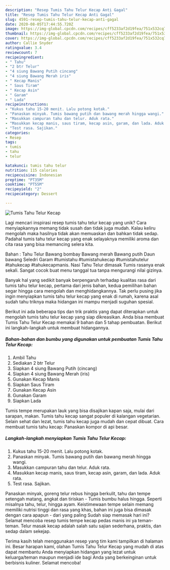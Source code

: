 ```yaml
---
description: "Resep Tumis Tahu Telur Kecap Anti Gagal"
title: "Resep Tumis Tahu Telur Kecap Anti Gagal"
slug: 4591-resep-tumis-tahu-telur-kecap-anti-gagal
date: 2020-08-05T17:44:55.720Z
image: https://img-global.cpcdn.com/recipes/cff5233af2d19fea/751x532cq70/tumis-tahu-telur-kecap-foto-resep-utama.jpg
thumbnail: https://img-global.cpcdn.com/recipes/cff5233af2d19fea/751x532cq70/tumis-tahu-telur-kecap-foto-resep-utama.jpg
cover: https://img-global.cpcdn.com/recipes/cff5233af2d19fea/751x532cq70/tumis-tahu-telur-kecap-foto-resep-utama.jpg
author: Callie Snyder
ratingvalue: 3.4
reviewcount: 7
recipeingredient:
- " Tahu"
- "2 btr Telur"
- "4 siung Bawang Putih cincang"
- "4 siung Bawang Merah iris"
- " Kecap Manis"
- " Saus Tiram"
- " Kecap Asin"
- " Garam"
- " Lada"
recipeinstructions:
- "Kukus tahu 15-20 menit. Lalu potong kotak."
- "Panaskan minyak. Tumis bawang putih dan bawang merah hingga wangi."
- "Masukkan campuran tahu dan telur. Aduk rata."
- "Masukkan kecap manis, saus tiram, kecap asin, garam, dan lada. Aduk rata."
- "Test rasa. Sajikan."
categories:
- Resep
tags:
- tumis
- tahu
- telur

katakunci: tumis tahu telur 
nutrition: 115 calories
recipecuisine: Indonesian
preptime: "PT35M"
cooktime: "PT55M"
recipeyield: "2"
recipecategory: Dessert

---
```



![Tumis Tahu Telur Kecap](https://img-global.cpcdn.com/recipes/cff5233af2d19fea/751x532cq70/tumis-tahu-telur-kecap-foto-resep-utama.jpg)

Lagi mencari inspirasi resep tumis tahu telur kecap yang unik? Cara menyiapkannya memang tidak susah dan tidak juga mudah. Kalau keliru mengolah maka hasilnya tidak akan memuaskan dan bahkan tidak sedap. Padahal tumis tahu telur kecap yang enak selayaknya memiliki aroma dan cita rasa yang bisa memancing selera kita.

Bahan : Tahu Telur Bawang bombay Bawang merah Bawang putih Daun bawang Seledri Garam #tumistahu #tumistahukecap #tumistahutelur #tahukecap #tahukecapmanis. Nasi Tahu Telur dimasak Tumis rasanya enak sekali. Sangat cocok buat menu tanggal tua tanpa mengurangi nilai gizinya.

Banyak hal yang sedikit banyak berpengaruh terhadap kualitas rasa dari tumis tahu telur kecap, pertama dari jenis bahan, kedua pemilihan bahan segar hingga cara mengolah dan menghidangkannya. Tak perlu pusing jika ingin menyiapkan tumis tahu telur kecap yang enak di rumah, karena asal sudah tahu triknya maka hidangan ini mampu menjadi suguhan spesial.


Berikut ini ada beberapa tips dan trik praktis yang dapat diterapkan untuk mengolah tumis tahu telur kecap yang siap dikreasikan. Anda bisa membuat Tumis Tahu Telur Kecap memakai 9 bahan dan 5 tahap pembuatan. Berikut ini langkah-langkah untuk membuat hidangannya.

<!--inarticleads1-->

##### Bahan-bahan dan bumbu yang digunakan untuk pembuatan Tumis Tahu Telur Kecap:

1. Ambil  Tahu
1. Sediakan 2 btr Telur
1. Siapkan 4 siung Bawang Putih (cincang)
1. Siapkan 4 siung Bawang Merah (iris)
1. Gunakan  Kecap Manis
1. Siapkan  Saus Tiram
1. Gunakan  Kecap Asin
1. Gunakan  Garam
1. Siapkan  Lada


Tumis tempe merupakan lauk yang bisa disajikan kapan saja, mulai dari sarapan, makan. Tumis tahu kecap sangat populer di kalangan vegetarian. Selain sehat dan lezat, tumis tahu kecap juga mudah dan cepat dibuat. Cara membuat tumis tahu kecap: Panaskan kompor di api besar. 

<!--inarticleads2-->

##### Langkah-langkah menyiapkan Tumis Tahu Telur Kecap:

1. Kukus tahu 15-20 menit. Lalu potong kotak.
1. Panaskan minyak. Tumis bawang putih dan bawang merah hingga wangi.
1. Masukkan campuran tahu dan telur. Aduk rata.
1. Masukkan kecap manis, saus tiram, kecap asin, garam, dan lada. Aduk rata.
1. Test rasa. Sajikan.


Panaskan minyak, goreng telur rebus hingga berkulit, tahu dan tempe setengah matang, angkat dan tiriskan - Tumis bumbu halus hingga. Seperti misalnya tahu, telur, hingga ayam. Keistimewaan tempe selain memang memiliki nutrisi tinggi dan rasa yang khas, bahan ini juga bisa dimasak dengan cara apapun - dari yang paling Sudah siap memasak hari ini? Selamat mencoba resep tumis tempe kecap pedas manis ini ya teman-teman. Telur masak kecap adalah salah satu sajian sederhana, praktis, dan sedap dalam sekejap. 

Terima kasih telah menggunakan resep yang tim kami tampilkan di halaman ini. Besar harapan kami, olahan Tumis Tahu Telur Kecap yang mudah di atas dapat membantu Anda menyiapkan hidangan yang lezat untuk keluarga/teman maupun menjadi ide bagi Anda yang berkeinginan untuk berbisnis kuliner. Selamat mencoba!

